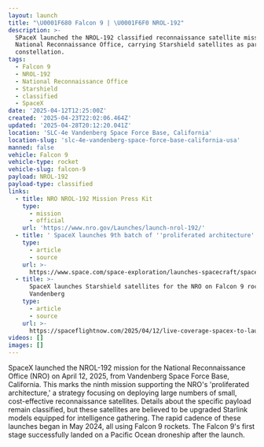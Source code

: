 ```yaml
---
layout: launch
title: "\U0001F680 Falcon 9 | \U0001F6F0 NROL-192"
description: >-
  SPaceX launched the NROL-192 classified reconnaissance satellite mission for the US
  National Reconnaissance Office, carrying Starshield satellites as part of a proliferated architecture
  constellation.
tags:
  - Falcon 9
  - NROL-192
  - National Reconnaissance Office
  - Starshield
  - classified
  - SpaceX
date: '2025-04-12T12:25:00Z'
created: '2025-04-23T22:02:06.464Z'
updated: '2025-04-28T20:12:20.041Z'
location: 'SLC-4e Vandenberg Space Force Base, California'
location-slug: 'slc-4e-vandenberg-space-force-base-california-usa'
manned: false
vehicle: Falcon 9
vehicle-type: rocket
vehicle-slug: falcon-9
payload: NROL-192
payload-type: classified
links:
  - title: NRO NROL-192 Mission Press Kit
    type:
      - mission
      - official
    url: 'https://www.nro.gov/Launches/launch-nrol-192/'
  - title: ' SpaceX launches 9th batch of ''proliferated architecture'' spy satellites for US government (video) '
    type:
      - article
      - source
    url: >-
      https://www.space.com/space-exploration/launches-spacecraft/spacex-launches-9th-batch-of-proliferated-architecture-spy-satellites-for-us-government
  - title: >-
      SpaceX launches Starshield satellites for the NRO on Falcon 9 rocket from
      Vandenberg
    type:
      - article
      - source
    url: >-
      https://spaceflightnow.com/2025/04/12/live-coverage-spacex-to-launch-starshield-satellites-for-the-nro-on-falcon-9-rocket-from-vandenberg/
videos: []
images: []
---
```

SpaceX launched the NROL-192 mission for the National Reconnaissance Office (NRO) on April 12, 2025, from Vandenberg Space Force Base, California. This marks the ninth mission supporting the NRO's 'proliferated architecture,' a strategy focusing on deploying large numbers of small, cost-effective reconnaissance satellites. Details about the specific payload remain classified, but these satellites are believed to be upgraded Starlink models equipped for intelligence gathering. The rapid cadence of these launches began in May 2024, all using Falcon 9 rockets. The Falcon 9's first stage successfully landed on a Pacific Ocean droneship after the launch.
